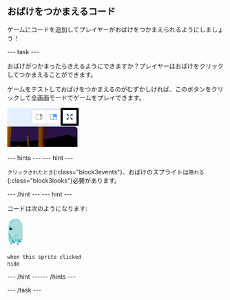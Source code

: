 ## おばけをつかまえるコード

ゲームにコードを追加してプレイヤーがおばけをつかまえられるようにしましょう！

--- task ---

おばけがつかまったらきえるようにできますか？プレイヤーはおばけをクリックしてつかまえることができます。

ゲームをテストしておばけをつかまえるのがむずかしければ、このボタンをクリックして全画面モードでゲームをプレイできます。

![スクリーンショット](images/ghost-fullscreen-annotated.png)

--- hints ---
 --- hint ---

`クリックされたとき`{:class="block3events"}、おばけのスプライトは`隠れる`{:class="block3looks"}必要があります。

--- /hint --- --- hint ---

コードは次のようになります:

![おばけのスプライト](images/ghost-sprite.png)

```blocks3
when this sprite clicked
hide
```

--- /hint ------ /hints ---

--- /task ---
